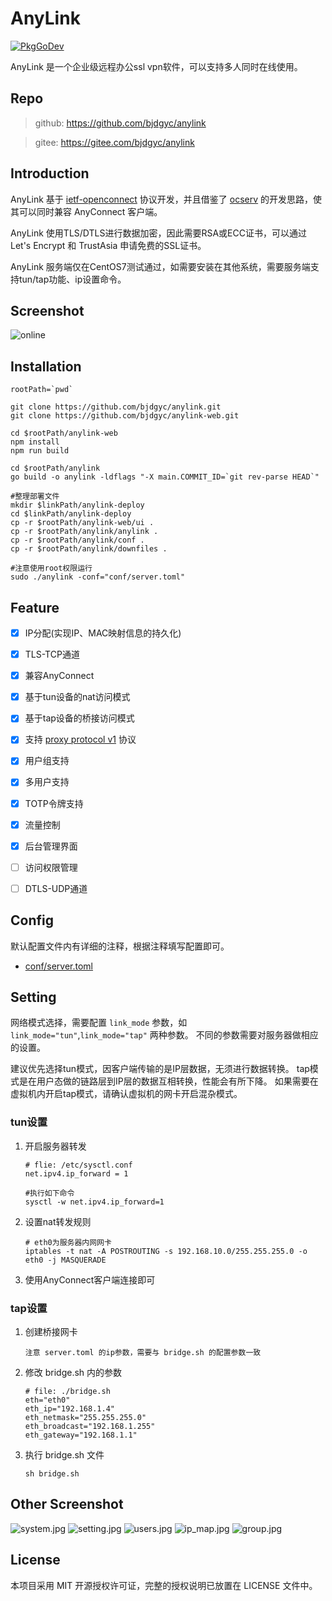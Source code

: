 # AnyLink

[![PkgGoDev](https://pkg.go.dev/badge/github.com/bjdgyc/anylink)](https://pkg.go.dev/github.com/bjdgyc/anylink)

AnyLink 是一个企业级远程办公ssl vpn软件，可以支持多人同时在线使用。

## Repo

> github: https://github.com/bjdgyc/anylink

> gitee: https://gitee.com/bjdgyc/anylink

## Introduction

AnyLink 基于 [ietf-openconnect](https://tools.ietf.org/html/draft-mavrogiannopoulos-openconnect-02)
协议开发，并且借鉴了 [ocserv](http://ocserv.gitlab.io/www/index.html) 的开发思路，使其可以同时兼容 AnyConnect 客户端。

AnyLink 使用TLS/DTLS进行数据加密，因此需要RSA或ECC证书，可以通过 Let's Encrypt 和 TrustAsia 申请免费的SSL证书。

AnyLink 服务端仅在CentOS7测试通过，如需要安装在其他系统，需要服务端支持tun/tap功能、ip设置命令。

## Screenshot

![online](https://raw.githubusercontent.com/bjdgyc/anylink/master/screenshot/online.jpg)

## Installation

```
rootPath=`pwd`

git clone https://github.com/bjdgyc/anylink.git
git clone https://github.com/bjdgyc/anylink-web.git

cd $rootPath/anylink-web
npm install
npm run build

cd $rootPath/anylink
go build -o anylink -ldflags "-X main.COMMIT_ID=`git rev-parse HEAD`"

#整理部署文件
mkdir $linkPath/anylink-deploy
cd $linkPath/anylink-deploy
cp -r $rootPath/anylink-web/ui .
cp -r $rootPath/anylink/anylink .
cp -r $rootPath/anylink/conf .
cp -r $rootPath/anylink/downfiles .

#注意使用root权限运行
sudo ./anylink -conf="conf/server.toml"
```

## Feature

- [x] IP分配(实现IP、MAC映射信息的持久化)
- [x] TLS-TCP通道
- [x] 兼容AnyConnect
- [x] 基于tun设备的nat访问模式
- [x] 基于tap设备的桥接访问模式
- [x] 支持 [proxy protocol v1](http://www.haproxy.org/download/2.2/doc/proxy-protocol.txt) 协议
- [x] 用户组支持
- [x] 多用户支持
- [x] TOTP令牌支持
- [x] 流量控制
- [x] 后台管理界面

- [ ] 访问权限管理
- [ ] DTLS-UDP通道

## Config

默认配置文件内有详细的注释，根据注释填写配置即可。

- [conf/server.toml](https://github.com/bjdgyc/anylink/blob/master/conf/server.toml)

## Setting

网络模式选择，需要配置 `link_mode` 参数，如 `link_mode="tun"`,`link_mode="tap"` 两种参数。 不同的参数需要对服务器做相应的设置。

建议优先选择tun模式，因客户端传输的是IP层数据，无须进行数据转换。 tap模式是在用户态做的链路层到IP层的数据互相转换，性能会有所下降。 如果需要在虚拟机内开启tap模式，请确认虚拟机的网卡开启混杂模式。

### tun设置

1. 开启服务器转发
    ```
    # flie: /etc/sysctl.conf
    net.ipv4.ip_forward = 1

    #执行如下命令
    sysctl -w net.ipv4.ip_forward=1
    ```

2. 设置nat转发规则
    ```
    # eth0为服务器内网网卡
    iptables -t nat -A POSTROUTING -s 192.168.10.0/255.255.255.0 -o eth0 -j MASQUERADE
    ```

3. 使用AnyConnect客户端连接即可

### tap设置

1. 创建桥接网卡
    ```
    注意 server.toml 的ip参数，需要与 bridge.sh 的配置参数一致
    ```

2. 修改 bridge.sh 内的参数
    ```
    # file: ./bridge.sh
    eth="eth0"
    eth_ip="192.168.1.4"
    eth_netmask="255.255.255.0"
    eth_broadcast="192.168.1.255"
    eth_gateway="192.168.1.1"
    ```

3. 执行 bridge.sh 文件
    ```
    sh bridge.sh
    ```

## Other Screenshot

![system.jpg](https://raw.githubusercontent.com/bjdgyc/anylink/master/screenshot/system.jpg)
![setting.jpg](https://raw.githubusercontent.com/bjdgyc/anylink/master/screenshot/setting.jpg)
![users.jpg](https://raw.githubusercontent.com/bjdgyc/anylink/master/screenshot/users.jpg)
![ip_map.jpg](https://raw.githubusercontent.com/bjdgyc/anylink/master/screenshot/ip_map.jpg)
![group.jpg](https://raw.githubusercontent.com/bjdgyc/anylink/master/screenshot/group.jpg)

## License

本项目采用 MIT 开源授权许可证，完整的授权说明已放置在 LICENSE 文件中。








